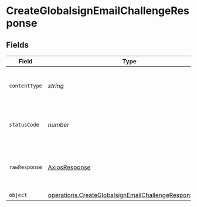# CreateGlobalsignEmailChallengeResponse


## Fields

| Field                                                                                                                          | Type                                                                                                                           | Required                                                                                                                       | Description                                                                                                                    |
| ------------------------------------------------------------------------------------------------------------------------------ | ------------------------------------------------------------------------------------------------------------------------------ | ------------------------------------------------------------------------------------------------------------------------------ | ------------------------------------------------------------------------------------------------------------------------------ |
| `contentType`                                                                                                                  | *string*                                                                                                                       | :heavy_check_mark:                                                                                                             | HTTP response content type for this operation                                                                                  |
| `statusCode`                                                                                                                   | *number*                                                                                                                       | :heavy_check_mark:                                                                                                             | HTTP response status code for this operation                                                                                   |
| `rawResponse`                                                                                                                  | [AxiosResponse](https://axios-http.com/docs/res_schema)                                                                        | :heavy_minus_sign:                                                                                                             | Raw HTTP response; suitable for custom response parsing                                                                        |
| `object`                                                                                                                       | [operations.CreateGlobalsignEmailChallengeResponseBody](../../models/operations/createglobalsignemailchallengeresponsebody.md) | :heavy_minus_sign:                                                                                                             | Created                                                                                                                        |